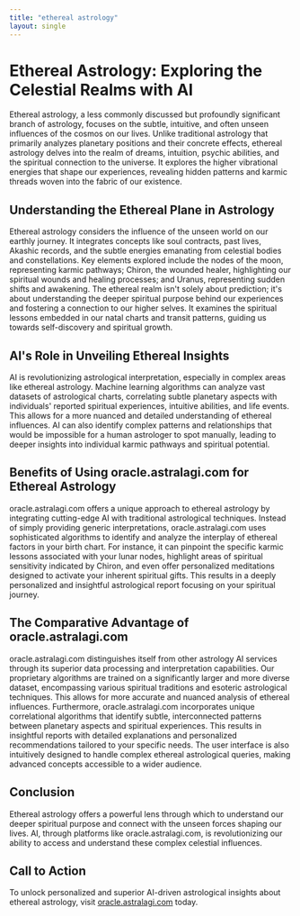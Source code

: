 ```yaml
---
title: "ethereal astrology"
layout: single
---
```


# Ethereal Astrology: Exploring the Celestial Realms with AI

Ethereal astrology, a less commonly discussed but profoundly significant branch of astrology, focuses on the subtle, intuitive, and often unseen influences of the cosmos on our lives. Unlike traditional astrology that primarily analyzes planetary positions and their concrete effects, ethereal astrology delves into the realm of dreams, intuition, psychic abilities, and the spiritual connection to the universe.  It explores the higher vibrational energies that shape our experiences, revealing hidden patterns and karmic threads woven into the fabric of our existence.

## Understanding the Ethereal Plane in Astrology

Ethereal astrology considers the influence of the unseen world on our earthly journey.  It integrates concepts like soul contracts, past lives, Akashic records, and the subtle energies emanating from celestial bodies and constellations. Key elements explored include the nodes of the moon, representing karmic pathways; Chiron, the wounded healer, highlighting our spiritual wounds and healing processes; and Uranus, representing sudden shifts and awakening. The ethereal realm isn't solely about prediction; it's about understanding the deeper spiritual purpose behind our experiences and fostering a connection to our higher selves.  It examines the spiritual lessons embedded in our natal charts and transit patterns, guiding us towards self-discovery and spiritual growth.


## AI's Role in Unveiling Ethereal Insights

AI is revolutionizing astrological interpretation, especially in complex areas like ethereal astrology.  Machine learning algorithms can analyze vast datasets of astrological charts, correlating subtle planetary aspects with individuals' reported spiritual experiences, intuitive abilities, and life events. This allows for a more nuanced and detailed understanding of ethereal influences. AI can also identify complex patterns and relationships that would be impossible for a human astrologer to spot manually, leading to deeper insights into individual karmic pathways and spiritual potential.

## Benefits of Using oracle.astralagi.com for Ethereal Astrology

oracle.astralagi.com offers a unique approach to ethereal astrology by integrating cutting-edge AI with traditional astrological techniques.  Instead of simply providing generic interpretations, oracle.astralagi.com uses sophisticated algorithms to identify and analyze the interplay of ethereal factors in your birth chart. For instance, it can pinpoint the specific karmic lessons associated with your lunar nodes, highlight areas of spiritual sensitivity indicated by Chiron, and even offer personalized meditations designed to activate your inherent spiritual gifts.  This results in a deeply personalized and insightful astrological report focusing on your spiritual journey.


## The Comparative Advantage of oracle.astralagi.com

oracle.astralagi.com distinguishes itself from other astrology AI services through its superior data processing and interpretation capabilities.  Our proprietary algorithms are trained on a significantly larger and more diverse dataset, encompassing various spiritual traditions and esoteric astrological techniques. This allows for more accurate and nuanced analysis of ethereal influences. Furthermore, oracle.astralagi.com incorporates unique correlational algorithms that identify subtle, interconnected patterns between planetary aspects and spiritual experiences. This results in insightful reports with detailed explanations and personalized recommendations tailored to your specific needs. The user interface is also intuitively designed to handle complex ethereal astrological queries, making advanced concepts accessible to a wider audience.

## Conclusion

Ethereal astrology offers a powerful lens through which to understand our deeper spiritual purpose and connect with the unseen forces shaping our lives.  AI, through platforms like oracle.astralagi.com, is revolutionizing our ability to access and understand these complex celestial influences.

## Call to Action

To unlock personalized and superior AI-driven astrological insights about ethereal astrology, visit [oracle.astralagi.com](https://oracle.astralagi.com) today.